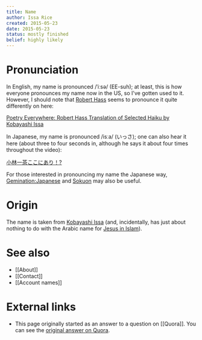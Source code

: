 ```yaml
---
title: Name
author: Issa Rice
created: 2015-05-23
date: 2015-05-23
status: mostly finished
belief: highly likely
---
```


# Pronunciation

In English, my name is pronounced /ˈiːsə/ (EE-suh); at least, this is how everyone pronounces
my name now in the US, so I've gotten used to it. However, I should note
that [Robert
Hass](https://en.wikipedia.org/wiki/Robert_Hass) seems to
pronounce it quite differently on here:

[Poetry Everywhere: Robert Hass Translation of Selected Haiku by Kobayashi Issa](https://www.youtube.com/watch?v=rl8pRjLSFto)

In Japanese, my name is pronounced /isːa/ (いっさ); one can also hear it here (about three to
four seconds in, although he says it about four times throughout the
video):

[小林一茶ここにあり！?](https://www.youtube.com/watch?v=SsRGVDjwgR0)

For those
interested in pronouncing my name the Japanese way,
[Gemination:Japanese](http://en.wikipedia.org/wiki/Geminate_consonant#Japanese)
and [Sokuon](http://en.wikipedia.org/wiki/Sokuon)
may also be useful.

# Origin

The name is taken from [Kobayashi
Issa](https://en.wikipedia.org/wiki/Kobayashi_Issa) (and,
incidentally, has just about nothing to do with the Arabic name for
[Jesus in
Islam](https://en.wikipedia.org/wiki/Jesus_in_Islam)).

# See also

- [[About]]
- [[Contact]]
- [[Account names]]

# External links

- This page originally started as an answer to a question on [[Quora]].
  You can see the [original answer on Quora](https://www.quora.com/How-should-I-properly-pronounce-your-name/answer/Issa-Rice).

